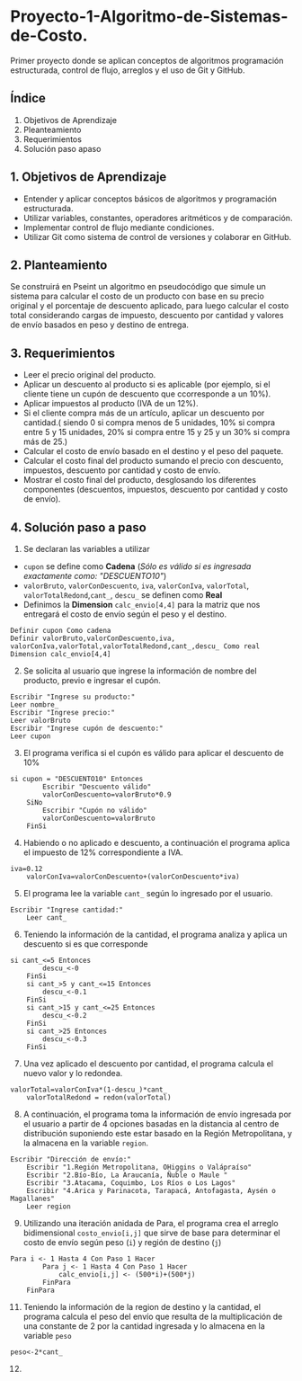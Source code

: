 # Proyecto-1-Algoritmo-de-Sistemas-de-Costo.
Primer proyecto donde se aplican conceptos de algoritmos programación estructurada, control de flujo, arreglos y el uso de Git y GitHub.

## Índice
1. Objetivos de Aprendizaje
2. Pleanteamiento
3. Requerimientos
4. Solución paso apaso

## 1. Objetivos de Aprendizaje
- Entender y aplicar conceptos básicos de algoritmos y programación estructurada.
- Utilizar variables, constantes, operadores aritméticos y de comparación.
- Implementar control de flujo mediante condiciones.
- Utilizar Git como sistema de control de versiones y colaborar en GitHub.

## 2. Planteamiento
Se construirá en Pseint un algoritmo en pseudocódigo que simule un sistema para calcular el costo de un producto con base en su precio original y el porcentaje de descuento aplicado, para luego calcular el costo total considerando cargas de impuesto, descuento por cantidad y valores de envío basados en peso y destino de entrega.

## 3. Requerimientos
- Leer el precio original del producto.
- Aplicar un descuento al producto si es aplicable (por ejemplo, si el cliente tiene un cupón de descuento que ccorresponde a un 10%).
- Aplicar impuestos al producto (IVA de un 12%).
- Si el cliente compra más de un artículo, aplicar un descuento por cantidad.( siendo 0 si compra menos de 5 unidades, 10% si compra entre 5 y 15 unidades, 20% si compra entre 15 y 25 y un 30% si compra más de 25.)
- Calcular el costo de envío basado en el destino y el peso del paquete.
- Calcular el costo final del producto sumando el precio con descuento, impuestos, descuento por cantidad y costo de envío.
- Mostrar el costo final del producto, desglosando los diferentes componentes (descuentos, impuestos, descuento por cantidad y costo de envío).

## 4. Solución paso a paso
1. Se declaran las variables a utilizar
   
- `cupon` se define como **Cadena** (_Sólo es válido si es ingresada exactamente como: "DESCUENTO10"_)
- `valorBruto`, `valorConDescuento`, `iva`, `valorConIva`, `valorTotal`, `valorTotalRedond`,`cant_`, `descu_` se definen como **Real**
- Definimos la **Dimension** `calc_envio[4,4]` para la matriz que nos entregará el costo de envío según el peso y el destino.

```psc
Definir cupon Como cadena
Definir valorBruto,valorConDescuento,iva, valorConIva,valorTotal,valorTotalRedond,cant_,descu_ Como real
Dimension calc_envio[4,4]
```
2. Se solicita al usuario que ingrese la información de nombre del producto, previo e ingresar el cupón.

```psc
Escribir "Ingrese su producto:"
Leer nombre_
Escribir "Ingrese precio:"
Leer valorBruto
Escribir "Ingrese cupón de descuento:"
Leer cupon
```

3. El programa verifica si el cupón es válido para aplicar el descuento de 10%
   
```psc
si cupon = "DESCUENTO10" Entonces
		Escribir "Descuento válido"
		valorConDescuento=valorBruto*0.9
	SiNo
		Escribir "Cupón no válido"
		valorConDescuento=valorBruto
	FinSi
```

4.  Habiendo o no aplicado e descuento, a continuación el programa aplica el impuesto de 12% correspondiente a IVA.


```psc
iva=0.12
	valorConIva=valorConDescuento+(valorConDescuento*iva)
```
5. El programa lee la variable `cant_` según lo ingresado por el usuario.

```psc
Escribir "Ingrese cantidad:"
	Leer cant_
```
6. Teniendo la información de la cantidad, el programa analiza y aplica un descuento si es que corresponde
```psc
si cant_<=5 Entonces
		descu_<-0
	FinSi
	si cant_>5 y cant_<=15 Entonces
		descu_<-0.1
	FinSi
	si cant_>15 y cant_<=25 Entonces
		descu_<-0.2
	FinSi
	si cant_>25 Entonces
		descu_<-0.3
	FinSi
```
7. Una vez aplicado el descuento por cantidad, el programa calcula el nuevo valor y lo redondea.
```psc
valorTotal=valorConIva*(1-descu_)*cant_
	valorTotalRedond = redon(valorTotal)
```
8. A continuación, el programa toma la información de envío ingresada por el usuario a partir de 4 opciones basadas en la distancia al centro de distribución suponiendo este estar basado en la Región Metropolitana, y la almacena en la variable `region`.
```psc
Escribir "Dirección de envío:"
	Escribir "1.Región Metropolitana, OHiggins o Valápraíso"
	Escribir "2.Bío-Bío, La Araucanía, Ñuble o Maule "
	Escribir "3.Atacama, Coquimbo, Los Ríos o Los Lagos"
	Escribir "4.Arica y Parinacota, Tarapacá, Antofagasta, Aysén o Magallanes"
	Leer region
```
9. Utilizando una iteración anidada de Para, el programa crea el arreglo bidimensional `costo_envio[i,j]` que sirve de base para determinar el costo de envío según peso (`i`) y región de destino (`j`)
```psc
Para i <- 1 Hasta 4 Con Paso 1 Hacer
        Para j <- 1 Hasta 4 Con Paso 1 Hacer
            calc_envio[i,j] <- (500*i)+(500*j)
        FinPara
    FinPara
```

11. Teniendo la información de la region de destino y la cantidad, el programa calcula el peso del envío que resulta de la multiplicación de una constante de 2 por la cantidad ingresada
y lo almacena en la variable `peso`
```psc
peso<-2*cant_
```
12. 
